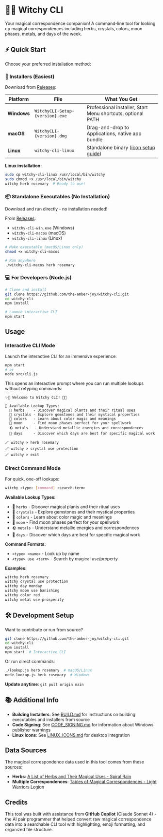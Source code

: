 # 🧙✨ Witchy CLI

Your magical correspondence companion! A command-line tool for looking up magical correspondences including herbs, crystals, colors, moon phases, metals, and days of the week.

## ⚡ Quick Start

Choose your preferred installation method:

### 🎁 Installers (Easiest)

Download from [Releases](https://github.com/the-amber-joy/witchy-cli/releases):

| Platform    | File                            | What You Get                                                |
| ----------- | ------------------------------- | ----------------------------------------------------------- |
| **Windows** | `WitchyCLI-Setup-{version}.exe` | Professional installer, Start Menu shortcuts, optional PATH |
| **macOS**   | `WitchyCLI-{version}.dmg`       | Drag-and-drop to Applications, native app bundle            |
| **Linux**   | `witchy-cli-linux`              | Standalone binary ([icon setup guide](LINUX_ICONS.md))      |

**Linux installation:**

```bash
sudo cp witchy-cli-linux /usr/local/bin/witchy
sudo chmod +x /usr/local/bin/witchy
witchy herb rosemary  # Ready to use!
```

### 📦 Standalone Executables (No Installation)

Download and run directly - no installation needed!

From [Releases](https://github.com/the-amber-joy/witchy-cli/releases):

- `witchy-cli-win.exe` (Windows)
- `witchy-cli-macos` (macOS)
- `witchy-cli-linux` (Linux)

```bash
# Make executable (macOS/Linux only)
chmod +x witchy-cli-macos

# Run anywhere
./witchy-cli-macos herb rosemary
```

### 💻 For Developers (Node.js)

```bash
# Clone and install
git clone https://github.com/the-amber-joy/witchy-cli.git
cd witchy-cli
npm install

# Launch interactive CLI
npm start
```

## Usage

### Interactive CLI Mode

Launch the interactive CLI for an immersive experience:

```bash
npm start
# or
node src/cli.js
```

This opens an interactive prompt where you can run multiple lookups without retyping commands:

```
✨🧙 Welcome to Witchy CLI! 🔮✨

🌟 Available Lookup Types:
  🌿 herbs    - Discover magical plants and their ritual uses
  💎 crystals - Explore gemstones and their mystical properties
  🎨 colors   - Learn about color magic and meanings
  🌙 moon     - Find moon phases perfect for your spellwork
  🪨 metals   - Understand metallic energies and correspondences
  📅 days     - Discover which days are best for specific magical work

🪄 witchy > herb rosemary
🪄 witchy > crystal use protection
🪄 witchy > exit
```

### Direct Command Mode

For quick, one-off lookups:

```bash
witchy <type> [command] <search-term>
```

**Available Lookup Types:**

- 🌿 `herbs` - Discover magical plants and their ritual uses
- 💎 `crystals` - Explore gemstones and their mystical properties
- 🎨 `colors` - Learn about color magic and meanings
- 🌙 `moon` - Find moon phases perfect for your spellwork
- 🪨 `metals` - Understand metallic energies and correspondences
- 📅 `days` - Discover which days are best for specific magical work

**Command Formats:**

- `<type> <name>` - Look up by name
- `<type> use <term>` - Search by magical use/property

**Examples:**

```bash
witchy herb rosemary
witchy crystal use protection
witchy day monday
witchy moon use banishing
witchy color red
witchy metal use prosperity
```

## 🛠️ Development Setup

Want to contribute or run from source?

```bash
git clone https://github.com/the-amber-joy/witchy-cli.git
cd witchy-cli
npm install
npm start  # Interactive CLI
```

Or run direct commands:
```bash
./lookup.js herb rosemary  # macOS/Linux
node lookup.js herb rosemary  # Windows
```

**Update anytime**: `git pull origin main`

## 📚 Additional Info

- **Building Installers**: See [BUILD.md](BUILD.md) for instructions on building executables and installers from source
- **Code Signing**: See [CODE_SIGNING.md](CODE_SIGNING.md) for information about Windows publisher warnings
- **Linux Icons**: See [LINUX_ICONS.md](LINUX_ICONS.md) for desktop integration

## Data Sources

The magical correspondence data used in this tool comes from these sources:

- **Herbs**: [A List of Herbs and Their Magical Uses - Spiral Rain](https://spiralrain.ca/blogs/blog-posts/a-list-of-herbs-and-their-magickal-uses)
- **Multiple Correspondences**: [Tables of Magical Correspondences - Light Warriors Legion](https://lightwarriorslegion.com/tables-of-magickal-correspondences/)

## Credits

This tool was built with assistance from **GitHub Copilot** (Claude Sonnet 4) - the AI pair programmer that helped convert raw magical correspondence data into a searchable CLI tool with highlighting, emoji formatting, and organized file structure.
